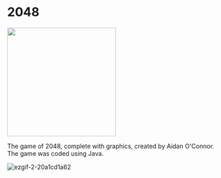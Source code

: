 # 2048
<img src="https://user-images.githubusercontent.com/110209949/181996121-faffbe71-c7d5-42ff-91d6-cc15287dadaf.png" width="250">

The game of 2048, complete with graphics, created by Aidan O'Connor. The game was coded using Java.


![ezgif-2-20a1cd1a62](https://user-images.githubusercontent.com/110209949/181996634-9569ecee-1f0e-4a08-8dd1-bdd1975234cd.gif)
